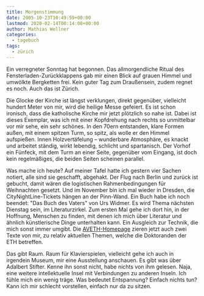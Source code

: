 ```yaml
---
title: Morgenstimmung
date: 2005-10-23T10:49:59+00:00
lastmod: 2020-02-14T00:14:08+00:00
author: Mathias Wellner
categories:
  - tagebuch
tags:
  - zürich
---
```

Ein verregneter Sonntag hat begonnen. Das allmorgendliche Ritual des Fensterladen-Zurückklappens gab mir einen Blick auf grauen Himmel und umwölkte Bergketten frei. Kein guter Tag zum Draußensein, zudem regnet es noch. Auch das ist Zürich.

Die Glocke der Kirche ist längst verklungen, direkt gegenüber, vielleicht hundert Meter von mir, wird die heilige Messe gefeiert. Es ist schon ironisch, dass die katholische Kirche mir jetzt plötzlich so nahe ist. Dabei ist dieses Exemplar, was ich mit einer Kopfdrehung nach rechts so unmittelbar vor mir sehe, ein sehr schönes. In den 70ern entstanden, klare Formen außen, mit einem spitzen Turm, so spitz, als wolle er den Himmel aufspießen. Innen Holzvertäfelung &#8211; wunderbare Atmosphäre, es knackt und arbeitet ständig, wirkt lebendig, schlicht und spartanisch. Der Vorhof ein Fünfeck, mit dem Turm an einer Seite, gegenüber vom Eingang, ist doch kein regelmäßiges, die beiden Seiten scheinen parallel.

Was mache ich heute? Auf meiner Tafel hatte ich gestern vier Sachen notiert, alle sind sie geschafft, abgehakt. Der Flug nach Berlin und zurück ist gebucht, damit wären die logistischen Rahmenbedingungen für Weihnachten gesetzt. Und im November bin ich mal wieder in Dresden, die CityNightLine-Tickets hängen an der Pinn-Wand. Ein Buch habe ich noch beendet: "Das Buch des Vaters" von Urs Widmer. Es wird Thema nächsten Dienstag sein, im Literaturzirkel. Zum ersten Mal gehe ich dort hin, in der Hoffnung, Menschen zu finden, mit denen ich mich über Literatur und ähnlich künstlerische Dinge unterhalten kann. Ein Ausgleich zur Technik, die mich sonst immer umgibt. Die [AVETH-Homepage](http://www.aveth.ethz.ch) zieren jetzt auch zwei Texte von mir, zu relativ aktuellen Themen, welche die Doktoranden der ETH betreffen.

Das gibt Raum. Raum für Klavierspielen, vielleicht gehe ich auch in irgendein Museum, mir eine Ausstellung anschauen. Es gibt was über Adalbert Stifter. Kenne ihn sonst nicht, habe nichts von ihm gelesen. Naja, eine weitere intellektuelle Insel mit Verbindungen zu anderen Inseln. Ich fühle mich ein wenig träge. Was bedeutet Entspannung? Einfach nichts tun? Kann ich mir schlecht vorstellen, einfach nur da zu sitzen.